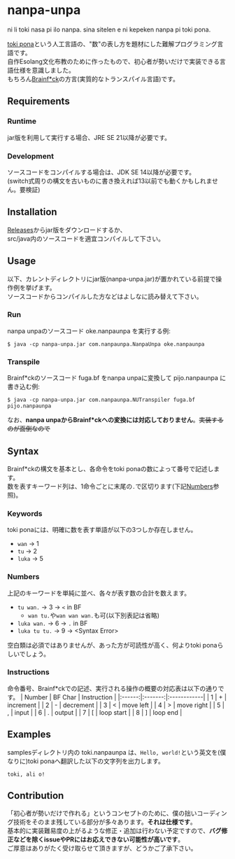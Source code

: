 # nanpa-unpa
ni li toki nasa pi ilo nanpa. sina sitelen  e ni kepeken nanpa pi toki pona.  

[toki pona](https://tokipona.org/ "Toki Pona(official site)")という人工言語の、"数"の表し方を題材にした難解プログラミング言語です。  
自作Esolang文化布教のために作ったもので、初心者が勢いだけで実装できる言語仕様を意識しました。  
もちろん[Brainf*ck](https://ja.wikipedia.org/wiki/Brainfuck "Brainf*ck - Wikipedia")の方言(実質的なトランスパイル言語)です。

## Requirements

### Runtime
jar版を利用して実行する場合、JRE SE 21以降が必要です。

### Development
ソースコードをコンパイルする場合は、JDK SE 14以降が必要です。  
(switch式周りの構文を古いものに書き換えれば13以前でも動くかもしれません。要検証)

## Installation
[Releases](https://github.com/Bokume2/nanpa-unpa/releases)からjar版をダウンロードするか、  
src/java内のソースコードを適宜コンパイルして下さい。

## Usage
以下、カレントディレクトリにjar版(nanpa-unpa.jar)が置かれている前提で操作例を挙げます。  
ソースコードからコンパイルした方などはよしなに読み替えて下さい。

### Run
nanpa unpaのソースコード oke.nanpaunpa を実行する例:  
```
$ java -cp nanpa-unpa.jar com.nanpaunpa.NanpaUnpa oke.nanpaunpa
```

### Transpile
Brainf\*ckのソースコード fuga.bf をnanpa unpaに変換して pijo.nanpaunpa に書き込む例:
```
$ java -cp nanpa-unpa.jar com.nanpaunpa.NUTranspiler fuga.bf pijo.nanpaunpa
```
なお、**nanpa unpaからBrainf\*ckへの変換には対応しておりません**。~~実装するのが面倒なので~~

## Syntax
Brainf\*ckの構文を基本とし、各命令をtoki ponaの数によって番号で記述します。  
数を表すキーワード列は、1命令ごとに末尾の`.`で区切ります(下記[Numbers](https://github.com/Bokume2/nanpa-unpa#numbers)参照)。

### Keywords
toki ponaには、明確に数を表す単語が以下の3つしか存在しません。
- `wan` -> 1  
- `tu` -> 2  
- `luka` -> 5

### Numbers
上記のキーワードを単純に並べ、各々が表す数の合計を数えます。  
- `tu wan.` -> 3 -> `<` in BF
  - `wan tu.`や`wan wan wan.`も可(以下別表記は省略)
- `luka wan.` -> 6 -> `.` in BF
- `luka tu tu.` -> 9 -> \<Syntax Error\>

空白類は必須ではありませんが、あった方が可読性が高く、何よりtoki ponaらしいでしょう。

### Instructions
命令番号、Brainf\*ckでの記述、実行される操作の概要の対応表は以下の通りです。
| Number | BF Char | Instruction |
|:------:|:-------:|:------------|
| 1 | + | increment |
| 2 | - | decrement |
| 3 | < | move left |
| 4 | > | move right |
| 5 | , | input |
| 6 | . | output |
| 7 | \[ | loop start |
| 8 | \] | loop end |

## Examples
samplesディレクトリ内の toki.nanpaunpa は、`Hello, world!`という英文を(僕なりに)toki ponaへ翻訳した以下の文字列を出力します。
```
toki, ali o!
```

## Contribution
「初心者が勢いだけで作れる」というコンセプトのために、僕の拙いコーディング技術をそのまま残している部分が多々あります。**それは仕様です**。  
基本的に実装難易度の上がるような修正・追加は行わない予定ですので、**バグ修正などを除くissueやPRにはお応えできない可能性が高いです**。  
ご厚意はありがたく受け取らせて頂きますが、どうかご了承下さい。
